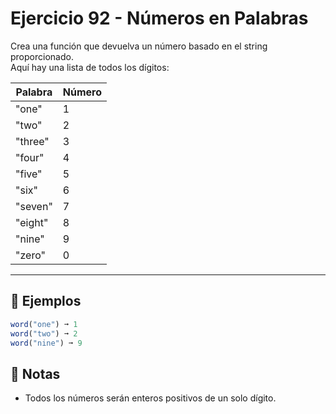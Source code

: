# Ejercicio 92 - Números en Palabras

Crea una función que devuelva un número basado en el string proporcionado.  
Aquí hay una lista de todos los dígitos:

| Palabra | Número |
| ------- | ------ |
| "one"   | 1      |
| "two"   | 2      |
| "three" | 3      |
| "four"  | 4      |
| "five"  | 5      |
| "six"   | 6      |
| "seven" | 7      |
| "eight" | 8      |
| "nine"  | 9      |
| "zero"  | 0      |

---

## 🧪 Ejemplos

```javascript
word("one") ➞ 1
word("two") ➞ 2
word("nine") ➞ 9
```

## 📝 Notas

- Todos los números serán enteros positivos de un solo dígito.
